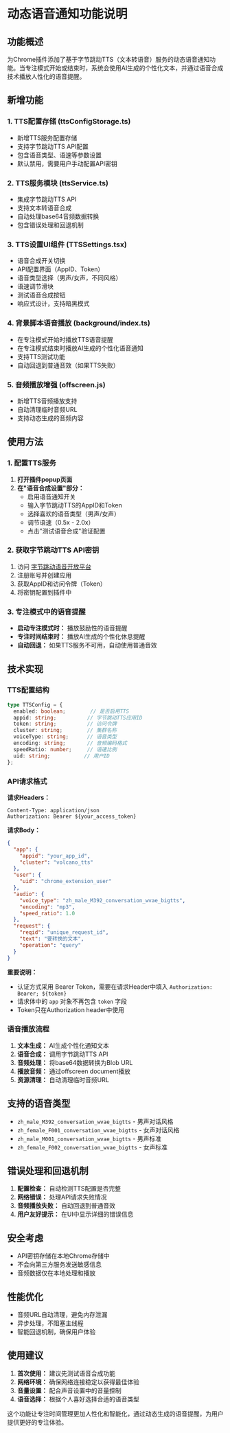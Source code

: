 # 动态语音通知功能说明

## 功能概述

为Chrome插件添加了基于字节跳动TTS（文本转语音）服务的动态语音通知功能。当专注模式开始或结束时，系统会使用AI生成的个性化文本，并通过语音合成技术播放人性化的语音提醒。

## 新增功能

### 1. TTS配置存储 (ttsConfigStorage.ts)
- 新增TTS服务配置存储
- 支持字节跳动TTS API配置
- 包含语音类型、语速等参数设置
- 默认禁用，需要用户手动配置API密钥

### 2. TTS服务模块 (ttsService.ts)
- 集成字节跳动TTS API
- 支持文本转语音合成
- 自动处理base64音频数据转换
- 包含错误处理和回退机制

### 3. TTS设置UI组件 (TTSSettings.tsx)
- 语音合成开关切换
- API配置界面（AppID、Token）
- 语音类型选择（男声/女声，不同风格）
- 语速调节滑块
- 测试语音合成按钮
- 响应式设计，支持暗黑模式

### 4. 背景脚本语音播放 (background/index.ts)
- 在专注模式开始时播放TTS语音提醒
- 在专注模式结束时播放AI生成的个性化语音通知
- 支持TTS测试功能
- 自动回退到普通音效（如果TTS失败）

### 5. 音频播放增强 (offscreen.js)
- 新增TTS音频播放支持
- 自动清理临时音频URL
- 支持动态生成的音频内容

## 使用方法

### 1. 配置TTS服务
1. **打开插件popup页面**
2. **在"语音合成设置"部分：**
   - 启用语音通知开关
   - 输入字节跳动TTS的AppID和Token
   - 选择喜欢的语音类型（男声/女声）
   - 调节语速（0.5x - 2.0x）
   - 点击"测试语音合成"验证配置

### 2. 获取字节跳动TTS API密钥
1. 访问 [字节跳动语音开放平台](https://openspeech.bytedance.com/)
2. 注册账号并创建应用
3. 获取AppID和访问令牌（Token）
4. 将密钥配置到插件中

### 3. 专注模式中的语音提醒
- **启动专注模式时：** 播放鼓励性的语音提醒
- **专注时间结束时：** 播放AI生成的个性化休息提醒
- **自动回退：** 如果TTS服务不可用，自动使用普通音效

## 技术实现

### TTS配置结构
```typescript
type TTSConfig = {
  enabled: boolean;        // 是否启用TTS
  appid: string;          // 字节跳动TTS应用ID
  token: string;          // 访问令牌
  cluster: string;        // 集群名称
  voiceType: string;      // 语音类型
  encoding: string;       // 音频编码格式
  speedRatio: number;     // 语速比例
  uid: string;           // 用户ID
};
```

### API请求格式

**请求Headers：**
```
Content-Type: application/json
Authorization: Bearer ${your_access_token}
```

**请求Body：**
```json
{
  "app": {
    "appid": "your_app_id",
    "cluster": "volcano_tts"
  },
  "user": {
    "uid": "chrome_extension_user"
  },
  "audio": {
    "voice_type": "zh_male_M392_conversation_wvae_bigtts",
    "encoding": "mp3",
    "speed_ratio": 1.0
  },
  "request": {
    "reqid": "unique_request_id",
    "text": "要转换的文本",
    "operation": "query"
  }
}
```

**重要说明：**
- 认证方式采用 Bearer Token，需要在请求Header中填入 `Authorization: Bearer; ${token}`
- 请求体中的 `app` 对象不再包含 `token` 字段
- Token只在Authorization header中使用

### 语音播放流程
1. **文本生成：** AI生成个性化通知文本
2. **语音合成：** 调用字节跳动TTS API
3. **音频处理：** 将base64数据转换为Blob URL
4. **播放音频：** 通过offscreen document播放
5. **资源清理：** 自动清理临时音频URL

## 支持的语音类型

- `zh_male_M392_conversation_wvae_bigtts` - 男声对话风格
- `zh_female_F001_conversation_wvae_bigtts` - 女声对话风格
- `zh_male_M001_conversation_wvae_bigtts` - 男声标准
- `zh_female_F002_conversation_wvae_bigtts` - 女声标准

## 错误处理和回退机制

1. **配置检查：** 自动检测TTS配置是否完整
2. **网络错误：** 处理API请求失败情况
3. **音频播放失败：** 自动回退到普通音效
4. **用户友好提示：** 在UI中显示详细的错误信息

## 安全考虑

- API密钥存储在本地Chrome存储中
- 不会向第三方服务发送敏感信息
- 音频数据仅在本地处理和播放

## 性能优化

- 音频URL自动清理，避免内存泄漏
- 异步处理，不阻塞主线程
- 智能回退机制，确保用户体验

## 使用建议

1. **首次使用：** 建议先测试语音合成功能
2. **网络环境：** 确保网络连接稳定以获得最佳体验
3. **音量设置：** 配合声音设置中的音量控制
4. **语音选择：** 根据个人喜好选择合适的语音类型

这个功能让专注时间管理更加人性化和智能化，通过动态生成的语音提醒，为用户提供更好的专注体验。
